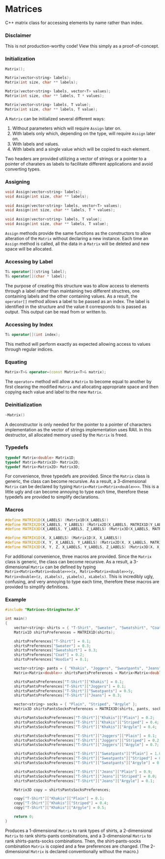 # Matrices
C++ matrix class for accessing elements by name rather than index.

### Disclaimer

This is not production-worthy code! View this simply as a proof-of-concept.

### Initialization
```C++
Matrix();

Matrix(vector<string> labels);
Matrix(int size, char ** labels);

Matrix(vector<string> labels, vector<T> values);
Matrix(int size, char ** labels, T * values);

Matrix(vector<string> labels, T value);
Matrix(int size, char ** labels, T value);
```
A `Matrix` can be initialized several different ways:

1. Without parameters which will require `Assign` later on.
2. With labels only which, depending on the type, will require `Assign` later on.
3. With labels and values.
4. With labels and a single value which will be copied to each element.

Two headers are provided utilizing a vector of strings or a pointer to a pointer of charaters as labels to facilitate different applications and avoid converting types.

### Assigning
```C++
void Assign(vector<string> labels);
void Assign(int size, char ** labels);
  
void Assign(vector<string> labels, vector<T> values);
void Assign(int size, char ** labels, T * values);
  
void Assign(vector<string> labels, T value);
void Assign(int size, char ** labels, T value);
```
`Assign` methods provide the same functions as the constructors to allow alteration of the `Matrix` without declaring a new instance. Each time an `Assign` method is called, all the data in a `Matrix` will be deleted and new space will be allocated.

### Accessing by Label
```C++
T& operator[](string label);
T& operator[](char * label);
```
The purpose of creating this structure was to allow access to elements through a label rather than maintaining two different structres, one containing labels and the other containing values. As a result, the `operator[]` method allows a label to be passed as an index. The label is identified in the structure and the value it corresponds to is passed as output. This output can be read from or written to.

### Accessing by Index
```C++
T& operator[](int index);
```
This method will perform exactly as expected allowing access to values through regular indices. 

### Equating
```C++
Matrix<T>& operator=(const Matrix<T>& matrix);
```
The `operator=` method will allow a `Matrix` to become equal to another by first clearing the modified `Matrix` and allocating appropriate space and then copying each value and label to the new `Matrix`.

### Deinitialization
```C++
~Matrix()
```
A deconstructor is only needed for the pointer to a pointer of characters implementation as the vector of strings implementation uses RAII. In this destructor, all allocated memory used by the `Matrix` is freed.

### Typedefs
```C++
typedef Matrix<double> Matrix1D;
typedef Matrix<Matrix1D> Matrix2D;
typedef Matrix<Matrix2D> Matrix3D;
```
For convenience, three typedefs are provided. Since the `Matrix` class is generic, the class can become recursive. As a result, a 3-dimensional `Matrix` can be declared by typing `Matrix<Matrix<Matrix<double>>>`. This is a little ugly and can become annoying to type each time, therefore these typedefs are provided to simplify declarations.

### Macros
```C++
#define MATRIX1D(X_LABELS) (Matrix1D(X_LABELS))
#define MATRIX2D(X_LABELS, Y_LABELS) (Matrix2D(X_LABELS, MATRIX1D(Y_LABELS)))
#define MATRIX3D(X_LABELS, Y_LABELS, Z_LABELS) (Matrix3D(X_LABELS, MATRIX2D(Y_LABELS, Z_LABELS)))

#define MATRIX1D(X, X_LABELS) (Matrix1D(X, X_LABELS))
#define MATRIX2D(X, Y, X_LABELS, Y_LABELS) (Matrix2D(X, X_LABELS, MATRIX1D(Y, Y_LABELS)))
#define MATRIX3D(X, Y, Z, X_LABELS, Y_LABELS, Z_LABELS) (Matrix3D(X, X_LABELS, MATRIX2D(Y, Z, Y_LABELS, Z_LABELS)))
```
For additional convenience, three macros are provided. Since the `Matrix` class is generic, the class can become recursive. As a result, a 3-dimensional `Matrix` can be defined by typing `Matrix<Matrix<Matrix<double>>>(x, Matrix<Matrix<double>>(y, Matrix<double>(z, zLabels), yLabels), xLabels)`. This is incredibly ugly, confusing, and very annoying to type each time, therefore these macros are provided to simplify definitions.

### Example
```C++
#include "Matrices-StringVector.h"

int main()
{
	vector<string> shirts = { "T-Shirt", "Sweater", "Sweatshirt", "Coat", "Hoodie" };
	Matrix1D shirtsPreferences = MATRIX1D(shirts);

	shirtsPreferences["T-Shirt"] = 0.1;
	shirtsPreferences["Sweater"] = 0.3;
	shirtsPreferences["Sweatshirt"] = 0.3;
	shirtsPreferences["Coat"] = 0.2;
	shirtsPreferences["Hoodie"] = 0.1;

	vector<string> pants = { "Khakis", "Joggers", "Sweatpants", "Jeans" };
	Matrix<Matrix<double>> shirtsPantsPreferences = Matrix<Matrix<double>>(shirts, Matrix<double>(pants));

	shirtsPantsPreferences["T-Shirt"]["Khakis"] = 0.1;
	shirtsPantsPreferences["T-Shirt"]["Joggers"] = 0.1;
	shirtsPantsPreferences["T-Shirt"]["Sweatpants"] = 0.5;
	shirtsPantsPreferences["T-Shirt"]["Jeans"] = 0.3;

	vector<string> socks = { "Plain", "Striped", "Argyle" };
	Matrix3D shirtsPantsSocksPreferences = MATRIX3D(shirts, pants, socks);

	shirtsPantsSocksPreferences["T-Shirt"]["Khakis"]["Plain"] = 0.2;
	shirtsPantsSocksPreferences["T-Shirt"]["Khakis"]["Striped"] = 0.4;
	shirtsPantsSocksPreferences["T-Shirt"]["Khakis"]["Argyle"] = 0.4;

	shirtsPantsSocksPreferences["T-Shirt"]["Joggers"]["Plain"] = 0.1;
	shirtsPantsSocksPreferences["T-Shirt"]["Joggers"]["Striped"] = 0.2;
	shirtsPantsSocksPreferences["T-Shirt"]["Joggers"]["Argyle"] = 0.7;

	shirtsPantsSocksPreferences["T-Shirt"]["Sweatpants"]["Plain"] = 1.0;
	shirtsPantsSocksPreferences["T-Shirt"]["Sweatpants"]["Striped"] = 0.0;
	shirtsPantsSocksPreferences["T-Shirt"]["Sweatpants"]["Argyle"] = 0.0;

	shirtsPantsSocksPreferences["T-Shirt"]["Jeans"]["Plain"] = 0.9;
	shirtsPantsSocksPreferences["T-Shirt"]["Jeans"]["Striped"] = 0.0;
	shirtsPantsSocksPreferences["T-Shirt"]["Jeans"]["Argyle"] = 0.1;

	Matrix3D copy = shirtsPantsSocksPreferences;

	copy["T-Shirt"]["Khakis"]["Plain"] = 0.1;
	copy["T-Shirt"]["Khakis"]["Striped"] = 0.4;
	copy["T-Shirt"]["Khakis"]["Argyle"] = 0.5;

	return 0;
}
```
Produces a 1-dimensional `Matrix` to rank types of shirts, a 2-dimensional `Matrix` to rank shirts-pants combinations, and a 3-dimensional `Matrix` to rank shirts-pants-socks combinations. Then, the shirt-pants-socks combination `Matrix` is copied and a few preferences are changed. (The 2-dimensional `Matrix` is declared conventionally without the macro.)
